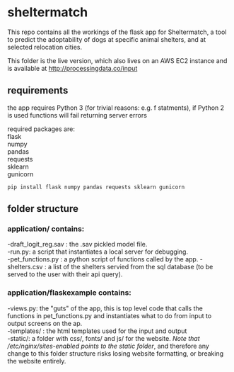# sheltermatch
This repo contains all the workings of the flask app for Sheltermatch, a tool to predict the adoptability of dogs at specific animal shelters, and at selected relocation cities. 

This folder is the live version, which also lives on an AWS EC2 instance and is available at 
http://processingdata.co/input

## requirements

the app requires Python 3 (for trivial reasons: e.g. f statments), if Python 2 is used functions will fail returning server errors 

required packages are:  
flask   
numpy  
pandas   
requests  
sklearn   
gunicorn  

`pip install flask numpy pandas requests sklearn gunicorn`

## folder structure 

### application/ contains:

-draft_logit_reg.sav : the .sav pickled model file.  
-run.py: a script that instantiates a local server for debugging.   
-pet_functions.py : a python script of functions called by the app. 
-shelters.csv : a list of the shelters servied from the sql database (to be served to the user with their api query). 

### application/flaskexample contains: 
-views.py: the "guts" of the app, this is top level code that calls the functions in pet_functions.py and instantiates what to do from input to output screens on the ap.   
-templates/ : the html templates used for the input and output   
-static/: a folder with css/, fonts/ and js/ for the website. *Note that /etc/nginx/sites-enabled points to the static folder*, and therefore any change to this folder structure risks losing website formatting, or breaking the website entirely.   
